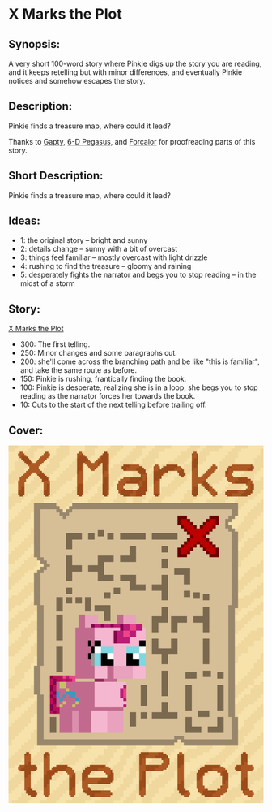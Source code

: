 # X Marks the Plot

## Synopsis:
A very short 100-word story where Pinkie digs up the story you are reading, and it keeps retelling but with minor differences, and eventually Pinkie notices and somehow escapes the story.

## Description:
Pinkie finds a treasure map, where could it lead?

Thanks to [Gapty](https://www.fimfiction.net/user/493938/gapty), [6-D Pegasus](https://www.fimfiction.net/user/293755/6-D+Pegasus), and [Forcalor](https://www.fimfiction.net/user/564657/Forcalor) for proofreading parts of this story.

## Short Description:
Pinkie finds a treasure map, where could it lead?

## Ideas:
- 1: the original story – bright and sunny
- 2: details change – sunny with a bit of overcast
- 3: things feel familiar – mostly overcast with light drizzle
- 4: rushing to find the treasure – gloomy and raining
- 5: desperately fights the narrator and begs you to stop reading – in the midst of a storm

## Story:
[X Marks the Plot](./x-marks-the-plot.md)
 - 300: The first telling.
 - 250: Minor changes and some paragraphs cut.
 - 200: she'll come across the branching path and be like "this is familiar", and take the same route as before.
 - 150: Pinkie is rushing, frantically finding the book.
 - 100: Pinkie is desperate, realizing she is in a loop, she begs you to stop reading as the narrator forces her towards the book.
 - 10: Cuts to the start of the next telling before trailing off.
## Cover:
![cover](./x-marks-the-plot-cover-upscaled.png)